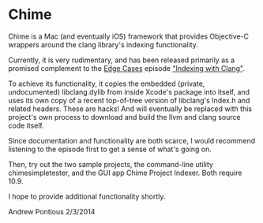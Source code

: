 Chime
=====

Chime is a Mac (and eventually iOS) framework that provides Objective-C wrappers around the clang library's indexing functionality.

Currently, it is very rudimentary, and has been released primarily as a promised complement to the [Edge Cases](http://edgecasesshow.com) episode ["Indexing with Clang"](http://edgecasesshow.com/78).

To achieve its functionality, it copies the embedded (private, undocumented) libclang.dylib from inside Xcode's package into itself, and uses its own copy of a recent top-of-tree version of libclang's Index.h and related headers. These are hacks! And will eventually be replaced with this project's own process to download and build the llvm and clang source code itself.

Since documentation and functionality are both scarce, I would recommend listening to the episode first to get a sense of what's going on.

Then, try out the two sample projects, the command-line utility chimesimpletester, and the GUI app Chime Project Indexer. Both require 10.9.

I hope to provide additional functionality shortly.

Andrew Pontious 2/3/2014